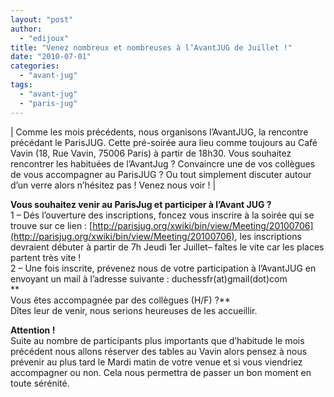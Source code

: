 ```yaml
---
layout: "post"
author: 
  - "edijoux"
title: "Venez nombreux et nombreuses à l’AvantJUG de Juillet !"
date: "2010-07-01"
categories: 
  - "avant-jug"
tags: 
  - "avant-jug"
  - "paris-jug"
---
```


| Comme les mois précédents, nous organisons l’AvantJUG, la rencontre précédant le ParisJUG. Cette pré-soirée aura lieu comme toujours au Café Vavin (18, Rue Vavin, 75006 Paris) à partir de 18h30. Vous souhaitez rencontrer les habituées de l’AvantJug ? Convaincre une de vos collègues de vous accompagner au ParisJUG ? Ou tout simplement discuter autour d’un verre alors n’hésitez pas ! Venez nous voir ! |

**Vous souhaitez venir au ParisJug et participer à l’Avant JUG ?**  
1 – Dés l’ouverture des inscriptions, foncez vous inscrire à la soirée qui se trouve sur ce lien : [http://parisjug.org/xwiki/bin/view/Meeting/20100706](http://parisjug.org/xwiki/bin/view/Meeting/20100706), les inscriptions devraient débuter à partir de 7h Jeudi 1er Juillet– faîtes le vite car les places partent très vite !  
2 – Une fois inscrite, prévenez nous de votre participation à l’AvantJUG en envoyant un mail à l’adresse suivante : duchessfr(at)gmail(dot)com  
**  
Vous êtes accompagnée par des collègues (H/F) ?**  
Dîtes leur de venir, nous serions heureuses de les accueillir.

**Attention !**  
Suite au nombre de participants plus importants que d’habitude le mois précédent nous allons réserver des tables au Vavin alors pensez à nous prévenir au plus tard le Mardi matin de votre venue et si vous viendriez accompagner ou non. Cela nous permettra de passer un bon moment en toute sérénité.

